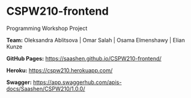 # CSPW210-frontend
Programming Workshop Project

**Team:**
Oleksandra Ablitsova | 
Omar Salah | 
Osama Elmenshawy | 
Elian Kunze

**GitHub Pages:** https://saashen.github.io/CSPW210-frontend/

**Heroku:** https://cspw210.herokuapp.com/

**Swagger:** https://app.swaggerhub.com/apis-docs/Saashen/CSPW210/1.0.0/
